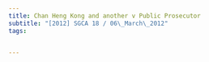 ```yaml
---
title: Chan Heng Kong and another v Public Prosecutor 
subtitle: "[2012] SGCA 18 / 06\_March\_2012"
tags:


---
```


